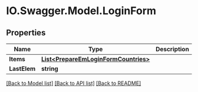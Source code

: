 # IO.Swagger.Model.LoginForm
## Properties

Name | Type | Description | Notes
------------ | ------------- | ------------- | -------------
**Items** | [**List&lt;PrepareEmLoginFormCountries&gt;**](PrepareEmLoginFormCountries.md) |  | [optional] 
**LastElem** | **string** |  | [optional] 

[[Back to Model list]](../README.md#documentation-for-models) [[Back to API list]](../README.md#documentation-for-api-endpoints) [[Back to README]](../README.md)

